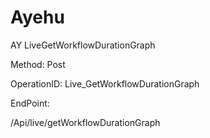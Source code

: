 #     Ayehu


AY LiveGetWorkflowDurationGraph

Method: Post

OperationID: Live_GetWorkflowDurationGraph

EndPoint:

/Api/live/getWorkflowDurationGraph
